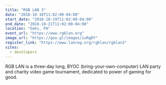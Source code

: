 ```yaml
---
title: "RGB LAN 3"
date: "2018-10-10T11:02:00-04:00"
start_date: "2018-10-19T11:02:00-04:00"
end_date: "2018-10-21T11:02:00-04:00"
location: "Oaks, PA"
event_url: "https://www.rgblan.org"
image_url: "https://goo.gl/images/iuRgDY"
register_link: "https://www.lanreg.org/rgblan/rgblan3"
sites:
  - developers
---
```

RGB LAN is a three-day long, BYOC (bring-your-own-computer) LAN party and charity video game tournament, dedicated to power of gaming for good.